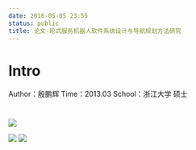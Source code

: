 ```yaml
---
date: 2016-05-05 23:55
status: public
title: 论文-轮式服务机器人软件系统设计与导航规划方法研究
---
```


# Intro
Author：殷鹏辉
Time：2013.03
School：浙江大学 硕士
# 

![](~/00-09-01.jpg)

![](~/00-26-06.jpg)
![](~/00-26-29.jpg)
